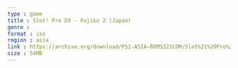 ```yaml
---
type : game
title : Slot! Pro DX - Fujiko 2 (Japan)
genre : 
format : iso
region : asia
link : https://archive.org/download/PS2-ASIA-ROMS321COM/Slot%21%20Pro%20DX%20-%20Fujiko%202%20%28Japan%29.7z
size : 54MB
---
```

